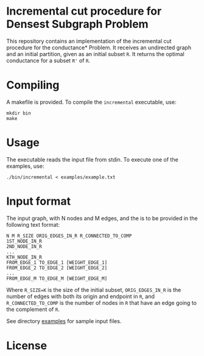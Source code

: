 # Incremental cut procedure for Densest Subgraph Problem

This repository contains an implementation of the incremental cut procedure for the conductance* Problem. It receives an undirected graph and an initial partition, given as an initial subset `R`. It returns the optimal conductance for a subset `R'` of `R`.

# Compiling

A makefile is provided. To compile the `incremental` executable, use:

```
mkdir bin
make
```

# Usage

The executable reads the input file from stdin. To execute one of the examples, use:
```
./bin/incremental < examples/example.txt
```

# Input format

The input graph, with N nodes and M edges, and the  is to be provided in the following text format:

```
N M R_SIZE ORIG_EDGES_IN_R R_CONNECTED_TO_COMP
1ST_NODE_IN_R
2ND_NODE_IN_R
...
KTH_NODE_IN_R
FROM_EDGE_1 TO_EDGE_1 [WEIGHT_EDGE_1]
FROM_EDGE_2 TO_EDGE_2 [WEIGHT_EDGE_2]
...
FROM_EDGE_M TO_EDGE_M [WEIGHT_EDGE_M]
```

Where `R_SIZE=K` is the size of the initial subset, `ORIG_EDGES_IN_R` is the number of edges with both its origin and endpoint in `R`, and `R_CONNECTED_TO_COMP` is the number of nodes in `R` that have an edge going to the complement of `R`.

See directory [examples](examples) for sample input files.

# License

